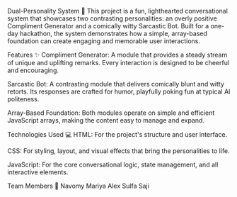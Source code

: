 Dual-Personality System 🤖
This project is a fun, lighthearted conversational system that showcases two contrasting personalities: an overly positive Compliment Generator and a comically witty Sarcastic Bot. Built for a one-day hackathon, the system demonstrates how a simple, array-based foundation can create engaging and memorable user interactions.

Features ✨
Compliment Generator: A module that provides a steady stream of unique and uplifting remarks. Every interaction is designed to be cheerful and encouraging.

Sarcastic Bot: A contrasting module that delivers comically blunt and witty retorts. Its responses are crafted for humor, playfully poking fun at typical AI politeness.

Array-Based Foundation: Both modules operate on simple and efficient JavaScript arrays, making the content easy to manage and expand.

Technologies Used 💻
HTML: For the project's structure and user interface.

CSS: For styling, layout, and visual effects that bring the personalities to life.

JavaScript: For the core conversational logic, state management, and all interactive elements.


Team Members 🤝
Navomy Mariya Alex
Sulfa Saji

